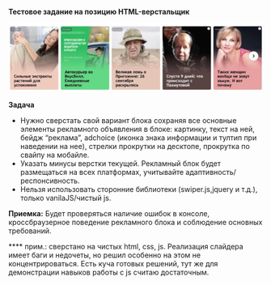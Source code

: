**Тестовое задание на позицию HTML-верстальщик**

![Референс](/assets/image.png)

**Задача**

- Нужно сверстать свой вариант блока сохраняя все основные элементы рекламного объявления в блоке: картинку, текст на ней, бейдж “реклама”, adchoice (иконка знака информации и тултип при наведении на нее), стрелки прокрутки на десктопе, прокрутка по свайпу на мобайле.
- Указать минусы верстки текущей. Рекламный блок будет размещаться на всех платформах, учитывайте адаптивность/респонсивность.
- Нельзя использовать сторонние библиотеки (swiper.js,jquery и т.д.), только vanilaJS/чистый js.

**Приемка:**
Будет проверяться наличие ошибок в консоле, кроссбраузерное поведение рекламного блока и соблюдение основных требований.


**** прим.: сверстано на чистых html, css, js. Реализация слайдера имеет баги и недочеты, но решил особенно на этом не концентрироваться. Есть куча готовых решений, тут же для демонстрации навыков работы с js считаю достаточным.